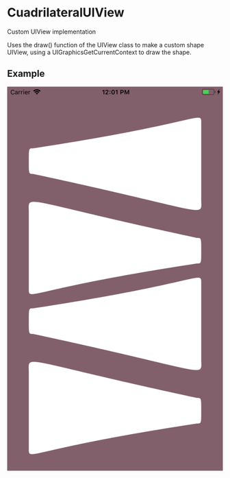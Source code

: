 # CuadrilateralUIView
Custom UIView implementation 

Uses the draw() function of the UIView class to make a custom shape UIView, using 
a UIGraphicsGetCurrentContext to draw the shape. 

## Example 

![alt text](https://github.com/DavidPerezP124/Images_examples/blob/master/TrapezoidUIView.png?v=4&s=50)
